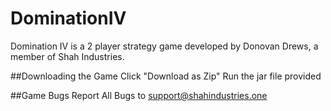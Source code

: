 # DominationIV
Domination IV is a 2 player strategy game developed by Donovan Drews, a member of Shah Industries. 

##Downloading the Game
Click "Download as Zip"
Run the jar file provided

##Game Bugs
Report All Bugs to support@shahindustries.one
